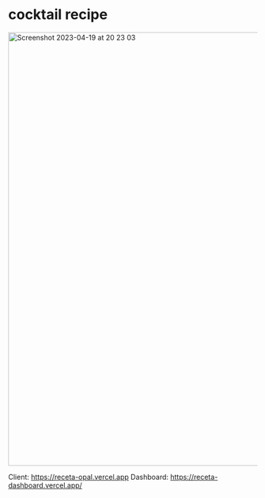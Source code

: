 # cocktail recipe

<img width="876" alt="Screenshot 2023-04-19 at 20 23 03" src="https://user-images.githubusercontent.com/109960140/233073615-913969f0-084a-4428-95fd-7570971f5336.png">


Client: https://receta-opal.vercel.app
Dashboard: https://receta-dashboard.vercel.app/
